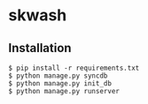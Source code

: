 skwash
======

## Installation

    $ pip install -r requirements.txt
    $ python manage.py syncdb
    $ python manage.py init_db
    $ python manage.py runserver

